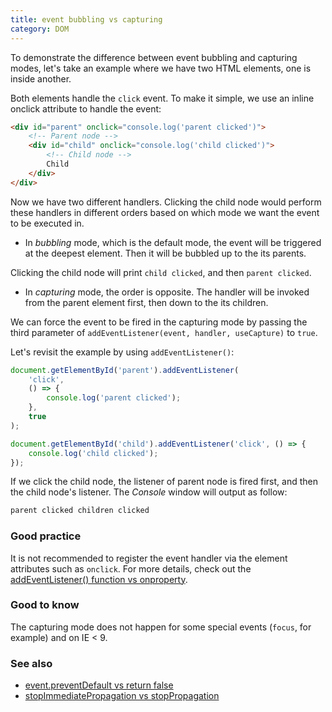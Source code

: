 ```yaml
---
title: event bubbling vs capturing
category: DOM
---
```


To demonstrate the difference between event bubbling and capturing modes, let's take an example where we have two HTML elements, one is inside another.

Both elements handle the `click` event. To make it simple, we use an inline onclick attribute to handle the event:

```html
<div id="parent" onclick="console.log('parent clicked')">
    <!-- Parent node -->
    <div id="child" onclick="console.log('child clicked')">
        <!-- Child node -->
        Child
    </div>
</div>
```

Now we have two different handlers. Clicking the child node would perform these handlers in different orders based on which mode we want the event to be executed in.

-   In _bubbling_ mode, which is the default mode, the event will be triggered at the deepest element. Then it will be bubbled up to the its parents.

Clicking the child node will print `child clicked`, and then `parent clicked`.

-   In _capturing_ mode, the order is opposite. The handler will be invoked from the parent element first, then down to the its children.

We can force the event to be fired in the capturing mode by passing the third parameter of `addEventListener(event, handler, useCapture)` to `true`.

Let's revisit the example by using `addEventListener()`:

```js
document.getElementById('parent').addEventListener(
    'click',
    () => {
        console.log('parent clicked');
    },
    true
);

document.getElementById('child').addEventListener('click', () => {
    console.log('child clicked');
});
```

If we click the child node, the listener of parent node is fired first, and then the child node's listener. The _Console_ window will output as follow:

```html
parent clicked children clicked
```

### Good practice

It is not recommended to register the event handler via the element attributes such as `onclick`. For more details, check out the [addEventListener() function vs onproperty](/add-event-listener-function-vs-on-property).

### Good to know

The capturing mode does not happen for some special events (`focus`, for example) and on IE < 9.

### See also

-   [event.preventDefault vs return false](/event-prevent-default-vs-return-false)
-   [stopImmediatePropagation vs stopPropagation](/stop-immediate-propagation-vs-stop-propagation)
